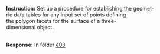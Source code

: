 **Instruction:**
Set up a procedure for establishing the geomet- <br>
ric data tables for any input set of points defining <br>
the polygon facets for the surface of a three- <br>
dimensional object. <br>
<br>

**Response:**
In folder [e03](e03)